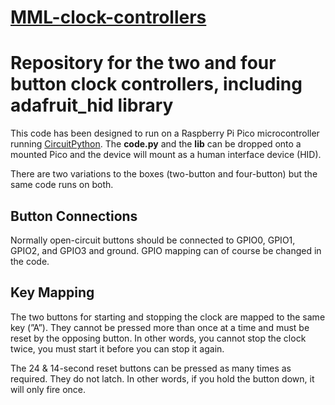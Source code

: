 # **[MML-clock-controllers](https://github.com/chrisatcdm/MML-clock-controllers)**

# Repository for the two and four button clock controllers, including adafruit_hid library

This code has been designed to run on a Raspberry Pi Pico microcontroller running [CircuitPython](https://circuitpython.org/). The **code.py** and the **lib** can be dropped onto a mounted Pico and the device will mount as a human interface device (HID).

There are two variations to the boxes (two-button and four-button) but the same code runs on both.

## Button Connections

Normally open-circuit buttons should be connected to GPIO0, GPIO1, GPIO2, and GPIO3 and ground. GPIO mapping can of course be changed in the code.

## Key Mapping

The two buttons for starting and stopping the clock are mapped to the same key (”A”). They cannot be pressed more than once at a time and must be reset by the opposing button. In other words, you cannot stop the clock twice, you must start it before you can stop it again.

The 24 & 14-second reset buttons can be pressed as many times as required. They do not latch. In other words, if you hold the button down, it will only fire once.
